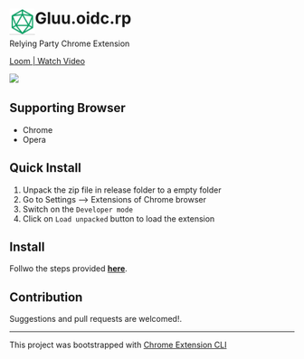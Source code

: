 # <img src="public/icons/icon_48.png" width="45" align="left"> Gluu.oidc.rp

Relying Party Chrome Extension

<a href="https://www.loom.com/share/525aa9a0ec2646fda5b4e53f1a971b7a">
    <p>Loom | Watch Video</p>
    <img style="max-width:300px;" src="https://cdn.loom.com/sessions/thumbnails/525aa9a0ec2646fda5b4e53f1a971b7a-with-play.gif">
  </a>

## Supporting Browser

- Chrome
- Opera

## Quick Install

1. Unpack the zip file in release folder to a empty folder
2. Go to Settings --> Extensions of Chrome browser
3. Switch on the `Developer mode`
4. Click on `Load unpacked` button to load the extension

## Install

Follwo the steps provided [**here**](https://github.com/dutiyesh/chrome-extension-cli).

## Contribution

Suggestions and pull requests are welcomed!.

---

This project was bootstrapped with [Chrome Extension CLI](https://github.com/dutiyesh/chrome-extension-cli)

